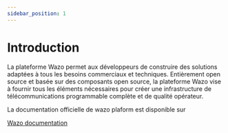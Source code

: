 ```yaml
---
sidebar_position: 1
---
```


# Introduction

La plateforme Wazo permet aux développeurs de construire des solutions adaptées à tous les besoins commerciaux et techniques. Entièrement open source et basée sur des composants open source, la plateforme Wazo vise à fournir tous les éléments nécessaires pour créer une infrastructure de télécommunications programmable complète et de qualité opérateur.

La documentation officielle de wazo plaform est disponible sur

[Wazo documentation](https://wazo-platform.org/uc-doc/)